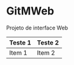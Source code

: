 # GitMWeb

Projeto de interface Web

| Teste 1 | Teste 2     |
| :------------- | :------------- |
| Item 1       | Item 2       |
